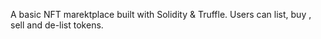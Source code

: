 A basic NFT marektplace built with Solidity & Truffle. Users can list, buy , sell and de-list tokens.